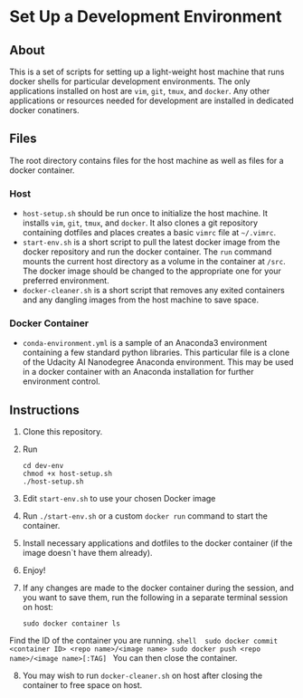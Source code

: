 # Set Up a Development Environment

## About

This is a set of scripts for setting up a light-weight host machine that runs docker shells for particular development environments. The only applications installed on host are `vim`, `git`, `tmux`, and `docker`. Any other applications or resources needed for development are installed in dedicated docker conatiners. 

## Files

The root directory contains files for the host machine as well as files for a docker container. 

### Host

- `host-setup.sh` should be run once to initialize the host machine. It installs `vim`, `git`, `tmux`, and `docker`. It also clones a git repository containing dotfiles and places creates a basic `vimrc` file at `~/.vimrc`.
- `start-env.sh` is a short script to pull the latest docker image from the docker repository and run the docker container. The `run` command mounts the current host directory as a volume in the container at `/src`. The docker image should be changed to the appropriate one for your preferred environment. 
- `docker-cleaner.sh` is a short script that removes any exited containers and any dangling images from the host machine to save space. 

### Docker Container

- `conda-environment.yml` is a sample of an Anaconda3 environment containing a few standard python libraries. This particular file is a clone of the Udacity AI Nanodegree Anaconda environment. This may be used in a docker container with an Anaconda installation for further environment control. 

## Instructions
1. Clone this repository. 
2. Run 
    ```shell
    cd dev-env
    chmod +x host-setup.sh
    ./host-setup.sh
    ```
3. Edit `start-env.sh` to use your chosen Docker image 
4. Run `./start-env.sh` or a custom `docker run` command to start the container.
5. Install necessary applications and dotfiles to the docker container (if the image doesn`t have them already). 
6. Enjoy!

7. If any changes are made to the docker container during the session, and you want to save them, run the following in a separate terminal session on host: 
    ```shell
    sudo docker container ls
    ``` 
Find the ID of the container you are running. 
    ```shell 
    sudo docker commit <container ID> <repo name>/<image name>
    sudo docker push <repo name>/<image name>[:TAG]
    ```
You can then close the container. 

8. You may wish to run `docker-cleaner.sh` on host after closing the container to free space on host. 
